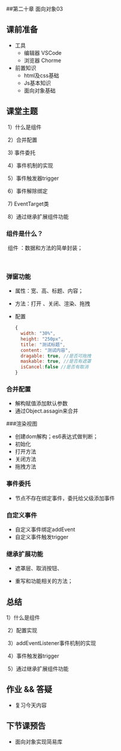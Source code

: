 ##第二十章 面向对象03



## 课前准备

- 工具
  - 编辑器 VSCode
  - 浏览器 Chorme
- 前置知识
  - html及css基础
  - Js基本知识
  - 面向对象基础

## 课堂主题

​    1）什么是组件

​	2）合并配置

​	3)   事件委托

​	4）事件机制的实现

​	5）事件触发器trigger

​	6）事件解除绑定

​	7)  EventTarget类

​	8）通过继承扩展组件功能

  

### 组件是什么？

​	 组件 ：数据和方法的简单封装；

​	

### 弹窗功能

- 属性：宽、高、标题、内容；
- 方法：打开 、关闭、渲染、拖拽

- 配置

  ```js
  {
  	width: "30%",
  	height: "250px",
  	title: "测试标题",
  	content: "测试内容",
  	dragable: true, //是否可拖拽
  	maskable: true, //是否有遮罩
  	isCancel:false //是否有取消
  }
  ```

  

### 合并配置

- 解构赋值添加默认参数
- 通过Object.assagin来合并

###渲染视图

- 创建dom解构；es6表达式做判断；
- 初始化
- 打开方法
- 关闭方法
- 拖拽方法

### 事件委托

- 节点不存在绑定事件，委托给父级添加事件

### 自定义事件

- 自定义事件绑定addEvent
- 自定义事件触发trigger



### 继承扩展功能

- 遮罩层、取消按钮、

- 重写和功能相关的方法；



## 总结

   1）什么是组件

​	2）配置实现

​	3）addEventListener事件机制的实现

​	4）事件触发器trigger

​	5）通过继承扩展组件功能



## 作业 && 答疑

- 复习今天内容

## 下节课预告

-  面向对象实现简易库





